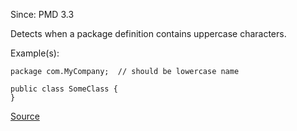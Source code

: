 Since: PMD 3.3

Detects when a package definition contains uppercase characters.

Example(s):
```
package com.MyCompany;  // should be lowercase name

public class SomeClass {
}
```

[Source](https://pmd.github.io/pmd-5.5.4/pmd-java/rules/java/naming.html#PackageCase)
